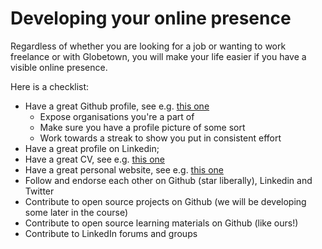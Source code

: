 # Developing your online presence

Regardless of whether you are looking for a job or wanting to work freelance or with Globetown, you will make your life easier if you have a visible online presence.

Here is a checklist:
+ Have a great Github profile, see e.g. [this one](https://github.com/nelsonic)
  + Expose organisations you're a part of
  + Make sure you have a profile picture of some sort
  + Work towards a streak to show you put in consistent effort
+ Have a great profile on Linkedin;
+ Have a great CV, see e.g. [this one](https://github.com/Neats29/CV)
+ Have a great personal website, see e.g. [this one](http://www.rleonardi.com/interactive-resume/)
+ Follow and endorse each other on Github (star liberally), Linkedin and Twitter
+ Contribute to open source projects on Github (we will be developing some later in the course)
+ Contribute to open source learning materials on Github (like ours!)
+ Contribute to LinkedIn forums and groups
